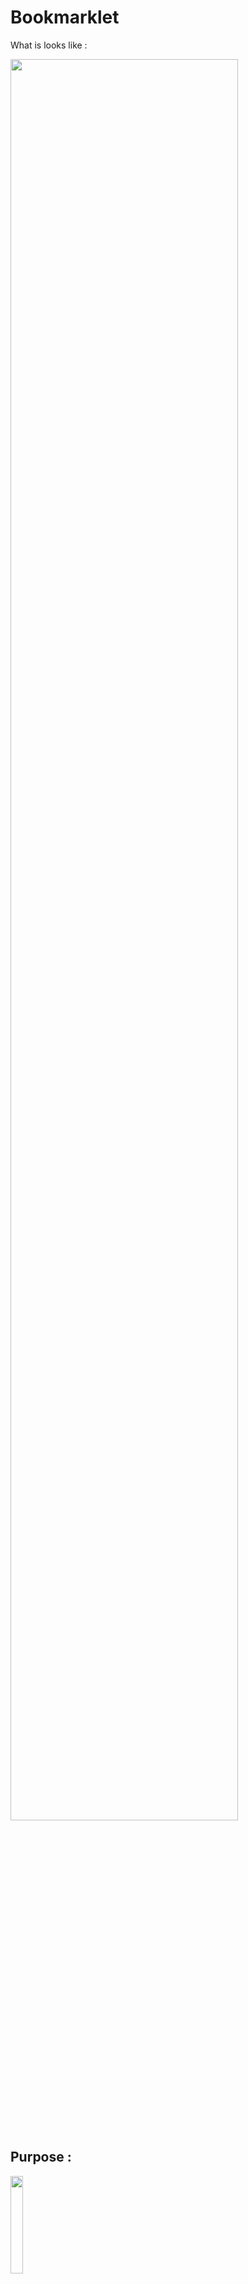 # Bookmarklet

What is looks like : 

<img src="https://nicocouz.github.io/Bookmarklet/img/readme.jpeg" width="85%">

<br>

## Purpose : 

<img src="https://nicocouz.github.io/Bookmarklet/img/tms.png" width="20%">


- [x] Get the site(s) ID(s)
- [x] Get the container(s) ID(s) + Version(s) called (**with href link to the TagCommander deploy tab**)
- [x] Get the tag(s) triggered (**with href link to the TagCommander Tag**)

<br>

<img src="https://nicocouz.github.io/Bookmarklet/img/trustco.png" width="20%">

- [x] Get the Privacy ID + Version called (with href link to the TrustCommander deploy tab)

<br>

## How to install : 


> On any website, drag the url in your bookmarklets : 
<br>

<img src="https://nicocouz.github.io/Bookmarklet/img/use1.jpeg" width="40%">
<br>

> Right click on the new bookmarklet, modify the name of it & then add the following code within the URL entry : 

<img src="https://nicocouz.github.io/Bookmarklet/img/use3.jpeg" width="40%">

<br>

`javascript:!function(){if(null===document.querySelector("#myModal")){let e=document.createElement("link");e.href="https://nicocouz.github.io/Bookmarklet/style.css",e.id="Bookmarklet_style",e.rel="stylesheet",e.type="text/css",document.head.appendChild(e);let t=document.createElement("script");t.src="https://nicocouz.github.io/Bookmarklet/main.js",t.id="Bookmarklet_main",document.body.appendChild(t)}else document.getElementById("myModal").remove(),document.getElementById("Bookmarklet_main").remove(),document.getElementById("Bookmarklet_style").remove()}();`


<br>

## How to use :

- Click on the Bookmarklet tab.
- To close it, click on the cross or click on the Bookmarklet tab

<br>
<br>


## Coming soon : 

- [ ] Datalayer ?
- [ ] Events ?

*Difficult to say, sky is the limit !*

<br><br>

***This is a beta test, the bookmarklet might inherit from the CSS website you test it with, but technically it works!***	

<br>

:+1: Any Pull Request is welcome !! Pull Requesting is caring !! :+1:

<br>

**ENJOY BOOKMARKETLING !!**

